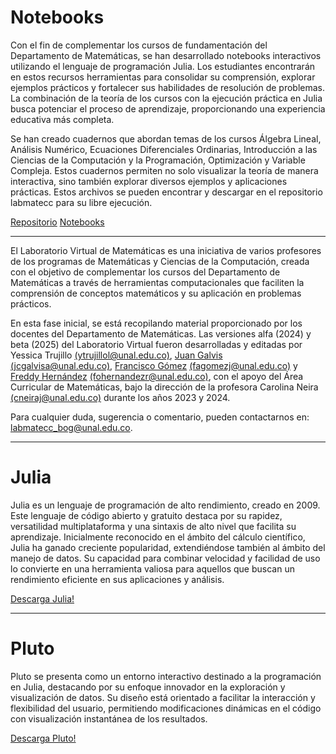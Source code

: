 <h1> Notebooks </h1>
        <p> Con el fin de complementar los cursos de fundamentación del Departamento de Matemáticas, se han desarrollado notebooks interactivos utilizando el lenguaje de programación Julia. Los estudiantes encontrarán en estos recursos herramientas para consolidar su comprensión, explorar ejemplos prácticos y fortalecer sus habilidades de resolución de problemas. La combinación de la teoría de los cursos con la ejecución práctica en Julia busca potenciar el proceso de aprendizaje, proporcionando una experiencia educativa más completa.</p>
        <p>Se han creado cuadernos que abordan temas de los cursos Álgebra Lineal, Análisis Numérico, Ecuaciones Diferenciales Ordinarias, Introducción a las Ciencias de la Computación y la Programación, Optimización y Variable Compleja. Estos cuadernos permiten no solo visualizar la teoría de manera interactiva, sino también explorar diversos ejemplos y aplicaciones prácticas. Estos archivos se pueden encontrar y descargar en el repositorio labmatecc para su libre ejecución.</p>

<html>
<body>

<div class="button-container">
  <a href="https://github.com/labmatecc/labmatecc.github.io/tree/main/NOTEBOOKS" class="button">Repositorio</a> <a href="https://labmatecc.github.io/Notebooks/" class="button">Notebooks</a>
</div>

</body>
</html>
<hr>

<div class="container">
    <div class="person">
      <div class="info">
        <p>El Laboratorio Virtual de Matemáticas es una iniciativa de varios profesores de los programas de Matemáticas y Ciencias de la Computación, creada con el objetivo de complementar los cursos del Departamento de Matemáticas a través de herramientas computacionales que faciliten la comprensión de conceptos matemáticos y su aplicación en problemas prácticos.</p>
        <p>En esta fase inicial, se está recopilando material proporcionado por los docentes del Departamento de Matemáticas. Las versiones alfa (2024) y beta (2025) del Laboratorio Virtual fueron desarrolladas y editadas por Yessica Trujillo <a href="mailto:ytrujillol@unal.edu.co">(ytrujillol@unal.edu.co)</a>, <a href="https://sites.google.com/view/jgalvis/" target="_blank">Juan Galvis</a> <a href="mailto:jcgalvisa@unal.edu.co">(jcgalvisa@unal.edu.co)</a>, <a href="https://sites.google.com/site/fagomezj/" target="_blank">Francisco Gómez</a> <a href="mailto:fagomezj@unal.edu.co">(fagomezj@unal.edu.co)</a> y <a href="https://sites.google.com/unal.edu.co/fohernandezr" target="_blank">Freddy Hernández</a> <a href="mailto:fohernandezr@unal.edu.co">(fohernandezr@unal.edu.co)</a>, con el apoyo del Área Curricular de Matemáticas, bajo la dirección de la profesora Carolina Neira <a href="mailto:cneiraj@unal.edu.co">(cneiraj@unal.edu.co)</a> durante los años 2023 y 2024.</p>
        <p>Para cualquier duda, sugerencia o comentario, pueden contactarnos en: <a href="mailto:labmatecc_bog@unal.edu.co">labmatecc_bog@unal.edu.co</a>.</p>
      </div>
    </div>
  </div>
  
</body>
</html>
<hr>
<h1> Julia </h1>
        <p> Julia es un lenguaje de programación de alto rendimiento, creado en 2009. Este lenguaje de código abierto y gratuito destaca por su rapidez, versatilidad multiplataforma y una sintaxis de alto nivel que facilita su aprendizaje. Inicialmente reconocido en el ámbito del cálculo científico, Julia ha ganado creciente popularidad, extendiéndose también al ámbito del manejo de datos. Su capacidad para combinar velocidad y facilidad de uso lo convierte en una herramienta valiosa para aquellos que buscan un rendimiento eficiente en sus aplicaciones y análisis. </p>

<div class="button-container">
  <a href="https://julialang.org/downloads/" class="button">Descarga Julia!</a>
</div>
<hr>
<h1> Pluto </h1>
        <p> Pluto se presenta como un entorno interactivo destinado a la programación en Julia, destacando por su enfoque innovador en la exploración y visualización de datos. Su diseño está orientado a facilitar la interacción y flexibilidad del usuario, permitiendo modificaciones dinámicas en el código con visualización instantánea de los resultados.  </p>

<div class="button-container">
  <a href="https://plutojl.org/" class="button">Descarga Pluto!</a>
</div>
